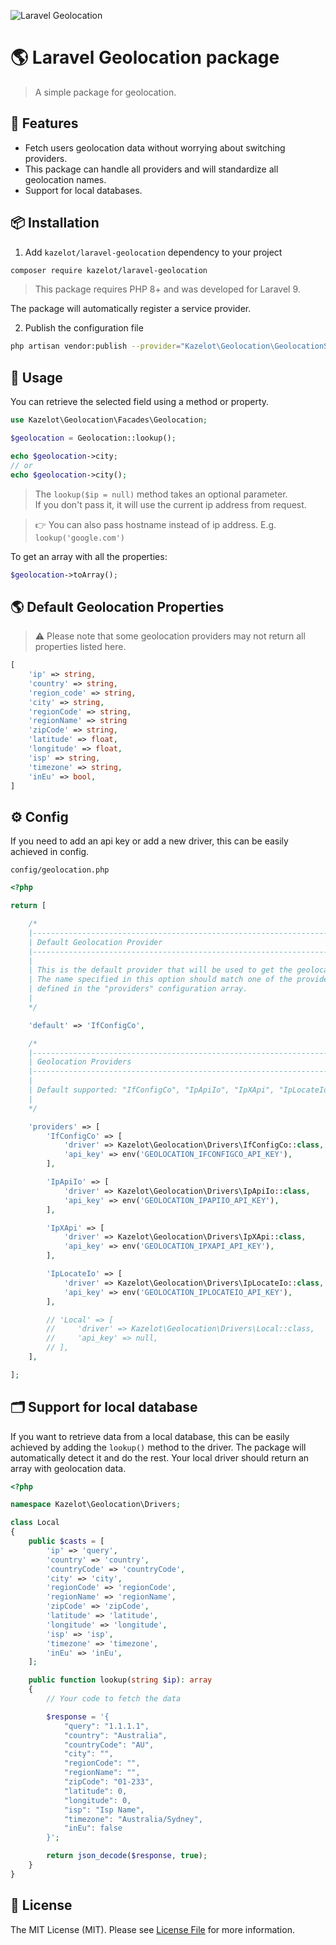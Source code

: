 ![Laravel Geolocation](https://banners.beyondco.de/Laravel%20Geolocation.png?theme=light&packageManager=composer+require&packageName=kazelot%2Flaravel-geolocation&pattern=architect&style=style_1&description=A+simple+package+for+geolocation.&md=1&showWatermark=0&fontSize=100px&images=https%3A%2F%2Flaravel.com%2Fimg%2Flogomark.min.svg)

# 🌎 Laravel Geolocation package

> A simple package for geolocation.

## 🚀 Features

- Fetch users geolocation data without worrying about switching providers.
- This package can handle all providers and will standardize all geolocation names.
- Support for local databases.

## 📦 Installation

1. Add `kazelot/laravel-geolocation` dependency to your project

```bash
composer require kazelot/laravel-geolocation
```

>  This package requires PHP 8+ and was developed for Laravel 9.

The package will automatically register a service provider.

2. Publish the configuration file

```bash
php artisan vendor:publish --provider="Kazelot\Geolocation\GeolocationServiceProvider" --tag="config"
```

## 🦄 Usage

You can retrieve the selected field using a method or property.

```php
use Kazelot\Geolocation\Facades\Geolocation;

$geolocation = Geolocation::lookup();

echo $geolocation->city;
// or
echo $geolocation->city();
```
> The `lookup($ip = null)` method takes an optional parameter.\
> If you don't pass it, it will use the current ip address from request.

> 👉 You can also pass hostname instead of ip address. E.g. `lookup('google.com')`

To get an array with all the properties:

```php
$geolocation->toArray();
```

## 🌎 Default Geolocation Properties

> ⚠️ Please note that some geolocation providers may not return all properties listed here.

```php
[
    'ip' => string,
    'country' => string,
    'region_code' => string,
    'city' => string,
    'regionCode' => string,
    'regionName' => string
    'zipCode' => string,
    'latitude' => float,
    'longitude' => float,
    'isp' => string,
    'timezone' => string,
    'inEu' => bool,
]
```

## ⚙️ Config

If you need to add an api key or add a new driver, this can be easily achieved in config.

`config/geolocation.php`

```php
<?php

return [

    /*
    |--------------------------------------------------------------------------
    | Default Geolocation Provider
    |--------------------------------------------------------------------------
    | 
    | This is the default provider that will be used to get the geolocation.
    | The name specified in this option should match one of the providers
    | defined in the "providers" configuration array.
    |
    */

    'default' => 'IfConfigCo',

    /*
    |--------------------------------------------------------------------------
    | Geolocation Providers
    |--------------------------------------------------------------------------
    |
    | Default supported: "IfConfigCo", "IpApiIo", "IpXApi", "IpLocateIo"
    |
    */

    'providers' => [
        'IfConfigCo' => [
            'driver' => Kazelot\Geolocation\Drivers\IfConfigCo::class,
            'api_key' => env('GEOLOCATION_IFCONFIGCO_API_KEY'),
        ],

        'IpApiIo' => [
            'driver' => Kazelot\Geolocation\Drivers\IpApiIo::class,
            'api_key' => env('GEOLOCATION_IPAPIIO_API_KEY'),
        ],

        'IpXApi' => [
            'driver' => Kazelot\Geolocation\Drivers\IpXApi::class,
            'api_key' => env('GEOLOCATION_IPXAPI_API_KEY'),
        ],

        'IpLocateIo' => [
            'driver' => Kazelot\Geolocation\Drivers\IpLocateIo::class,
            'api_key' => env('GEOLOCATION_IPLOCATEIO_API_KEY'),
        ],

        // 'Local' => [
        //     'driver' => Kazelot\Geolocation\Drivers\Local::class,
        //     'api_key' => null,
        // ],
    ],

];

```

## 🗂️ Support for local database

If you want to retrieve data from a local database, this can be easily achieved by adding the `lookup()` method to the driver.
The package will automatically detect it and do the rest. Your local driver should return an array with geolocation data.

```php
<?php

namespace Kazelot\Geolocation\Drivers;

class Local
{
    public $casts = [
        'ip' => 'query',
        'country' => 'country',
        'countryCode' => 'countryCode',
        'city' => 'city',
        'regionCode' => 'regionCode',
        'regionName' => 'regionName',
        'zipCode' => 'zipCode',
        'latitude' => 'latitude',
        'longitude' => 'longitude',
        'isp' => 'isp',
        'timezone' => 'timezone',
        'inEu' => 'inEu',
    ];

    public function lookup(string $ip): array
    {
        // Your code to fetch the data

        $response = '{
            "query": "1.1.1.1",
            "country": "Australia",
            "countryCode": "AU",
            "city": "",
            "regionCode": "",
            "regionName": "",
            "zipCode": "01-233",
            "latitude": 0,
            "longitude": 0,
            "isp": "Isp Name",
            "timezone": "Australia/Sydney",
            "inEu": false
        }';

        return json_decode($response, true);
    }
}

```

## 📄 License

The MIT License (MIT). Please see [License File](LICENSE) for more information.
